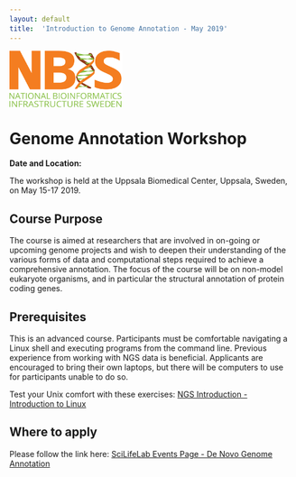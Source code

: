 ```yaml
---
layout: default
title:  'Introduction to Genome Annotation - May 2019'
---
```


[<img align="center" src="NBIS.png" width="200" height="100" />](https://nbis.se) 

# Genome Annotation Workshop

**Date and Location:**

The workshop is held at the Uppsala Biomedical Center, Uppsala, Sweden, on May 15-17 2019.

## Course Purpose

The course is aimed at researchers that are involved in on-going or upcoming genome projects and wish to deepen their understanding of the various forms of data and computational steps required to achieve a comprehensive annotation. The focus of the course will be on non-model eukaryote organisms, and in particular the structural annotation of protein coding genes.


## Prerequisites

This is an advanced course. Participants must be comfortable navigating a Linux shell and executing 
programs from the command line. Previous experience from working with NGS data is beneficial. Applicants 
are encouraged to bring their own laptops, but there will be computers to use for participants unable to do so.

Test your Unix comfort with these exercises: [NGS Introduction - Introduction to Linux](https://scilifelab.github.io/courses/ngsintro/1809/labs/linux-intro)

## Where to apply

Please follow the link here: [SciLifeLab Events Page - De Novo Genome Annotation](https://www.scilifelab.se/events/introduction-to-genome-annotation/)
